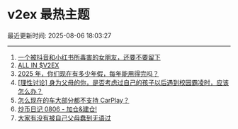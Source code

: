 # v2ex 最热主题

最近更新时间: 2025-08-06 18:03:27

--- 
1. [一个被抖音和小红书所毒害的女朋友，还要不要留下](https://www.v2ex.com/t/1150224) 
2. [ALL IN $V2EX](https://www.v2ex.com/t/1150240) 
3. [2025 年，你们现在有多少年假，每年能用得完吗？](https://www.v2ex.com/t/1150241) 
4. [[理性讨论] 身为父母的你，是否考虑过自己的孩子以后遇到校园霸凌时，应该怎么办？](https://www.v2ex.com/t/1150260) 
5. [怎么现在的车大部分都不支持 CarPlay？](https://www.v2ex.com/t/1150268) 
6. [炒币日记 0806 - 加仓&建仓!](https://www.v2ex.com/t/1150258) 
7. [大家有没有被自己父母蠢到无语过](https://www.v2ex.com/t/1150308) 

